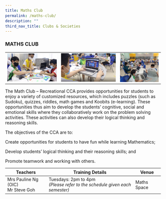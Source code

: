 ```yaml
---
title: Maths Club
permalink: /maths-club/
description: ""
third_nav_title: Clubs & Societies
---
```

### MATHS CLUB

<table>
	<tr>
		<td width="34.25%"><img src="/images/MA_Club_3.jpg"/></td>
		<td width="37.5%"><img src="/images/MA_Club_2.jpg"/></td>
		<td width="27.25%"><img src="/images/WhatsApp-Image-2022-01-19-at-070810-2.jpeg"/></td>
	</tr>
</table>

The Math Club – Recreational CCA provides opportunities for students to enjoy a variety of customized resources, which includes puzzles (such as Sudoku), quizzes, riddles, math games and Koobits (e-learning). These opportunities thus aim to develop the students’ cognitive, social and emotional skills where they collaboratively work on the problem solving activities. These activities can also develop their logical thinking and reasoning skills.

The objectives of the CCA are to:

Create opportunities for students to have fun while learning Mathematics;

Develop students’ logical thinking and their reasoning skills; and

Promote teamwork and working with others.

| Teachers | Training Details | Venue |
| --- | --- | --- |
| Mrs Pauline Ng (OIC)<br> Mr Steve Goh | Tuesdays: 2pm to 4pm<br>*(Please refer to the schedule given each semester)* | Maths Space |